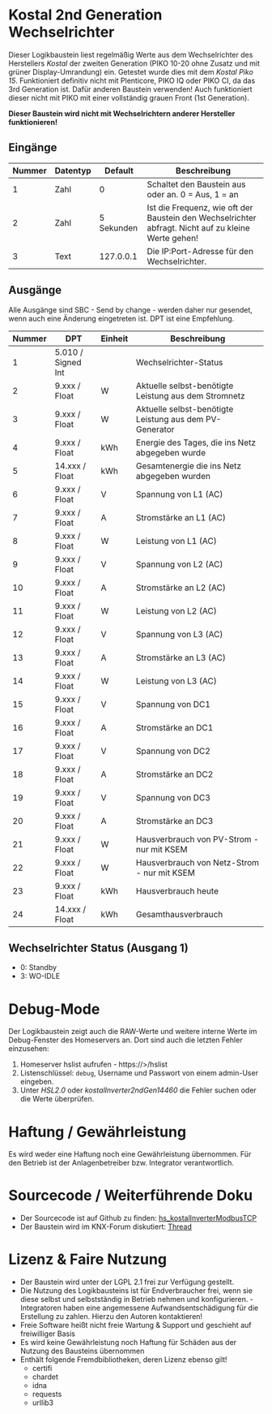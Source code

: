 # Kostal 2nd Generation Wechselrichter 

Dieser Logikbaustein liest regelmäßig Werte aus dem Wechselrichter des Herstellers *Kostal* der zweiten Generation (PIKO 10-20 ohne Zusatz und mit grüner Display-Umrandung) ein. Getestet wurde dies mit dem *Kostal Piko 15*.
Funktioniert definitiv nicht mit Plenticore, PIKO IQ oder PIKO CI, da das 3rd Generation ist. Dafür anderen Baustein verwenden!
Auch funktioniert dieser nicht mit PIKO mit einer vollständig grauen Front (1st Generation).

**Dieser Baustein wird nicht mit Wechselrichtern anderer Hersteller funktionieren!**

## Eingänge

| Nummer | Datentyp | Default | Beschreibung                                                                                       |
| ------ | -------- | ------- |----------------------------------------------------------------------------------------------------|
| 1 | Zahl | 0 | Schaltet den Baustein aus oder an. 0 = Aus, 1 = an                                                 |
| 2 | Zahl | 5 Sekunden | Ist die Frequenz, wie oft der Baustein den Wechselrichter abfragt. Nicht auf zu kleine Werte gehen! | 
| 3 | Text | 127.0.0.1 | Die IP:Port-Adresse für den Wechselrichter.                                                        |

## Ausgänge

Alle Ausgänge sind SBC - Send by change - werden daher nur gesendet, wenn auch eine Änderung eingetreten ist.
DPT ist eine Empfehlung. 

| Nummer | DPT                | Einheit | Beschreibung                                            |
|--------|--------------------|---------|---------------------------------------------------------|
| 1      | 5.010 / Signed Int |         | Wechselrichter-Status                                   |
| 2      | 9.xxx / Float      | W       | Aktuelle selbst-benötigte Leistung aus dem Stromnetz    |
| 3      | 9.xxx / Float      | W       | Aktuelle selbst-benötigte Leistung aus dem PV-Generator |
| 4      | 9.xxx / Float      | kWh     | Energie des Tages, die ins Netz abgegeben wurde         |
| 5      | 14.xxx / Float     | kWh     | Gesamtenergie die ins Netz abgegeben wurden             |
| 6      | 9.xxx / Float      | V       | Spannung von L1 (AC)                                    |
| 7      | 9.xxx / Float      | A       | Stromstärke an L1 (AC)                                  |
| 8      | 9.xxx / Float      | W       | Leistung von L1 (AC)                                    |
| 9      | 9.xxx / Float      | V       | Spannung von L2 (AC)                                    |
| 10     | 9.xxx / Float      | A       | Stromstärke an L2 (AC)                                  |
| 11     | 9.xxx / Float      | W       | Leistung von L2 (AC)                                    |
| 12     | 9.xxx / Float      | V       | Spannung von L3 (AC)                                    |
| 13     | 9.xxx / Float      | A       | Stromstärke an L3 (AC)                                  |
| 14     | 9.xxx / Float      | W       | Leistung von L3 (AC)                                    |
| 15     | 9.xxx / Float      | V       | Spannung von DC1                                        |
| 16     | 9.xxx / Float      | A       | Stromstärke an DC1                                      |
| 17     | 9.xxx / Float      | V       | Spannung von DC2                                        |
| 18     | 9.xxx / Float      | A       | Stromstärke an DC2                                      |
| 19     | 9.xxx / Float      | V       | Spannung von DC3                                        |
| 20     | 9.xxx / Float      | A       | Stromstärke an DC3                                      |
| 21     | 9.xxx / Float      | W       | Hausverbrauch von PV-Strom - nur mit KSEM               |
| 22     | 9.xxx / Float      | W       | Hausverbrauch von Netz-Strom - nur mit KSEM             |
| 23     | 9.xxx / Float      | kWh     | Hausverbrauch heute                                     |
| 24     | 14.xxx / Float     | kWh     | Gesamthausverbrauch                                     |

## Wechselrichter Status (Ausgang 1)

* 0: Standby
* 3: WO-IDLE

# Debug-Mode

Der Logikbaustein zeigt auch die RAW-Werte und weitere interne Werte im Debug-Fenster des Homeservers an. Dort sind auch die letzten Fehler einzusehen:

1. Homeserver hslist aufrufen - https://<HS IP>>/hslist
2. Listenschlüssel: `debug`, Username und Passwort von einem admin-User eingeben.
3. Unter *HSL2.0* oder *kostalInverter2ndGen14460* die Fehler suchen oder die Werte überprüfen.

# Haftung / Gewährleistung

Es wird weder eine Haftung noch eine Gewährleistung übernommen. Für den Betrieb ist der Anlagenbetreiber bzw. Integrator verantwortlich.

# Sourcecode / Weiterführende Doku

* Der Sourcecode ist auf Github zu finden: [hs_kostalInverterModbusTCP](https://github.com/SvenBunge/hs_kostalInverterModbusTCP)
* Der Baustein wird im KNX-Forum diskutiert: [Thread](https://knx-user-forum.de/forum/%C3%B6ffentlicher-bereich/knx-eib-forum/1559910-logikbaustein-kostal-wechselrichter-via-modbus-tcp-abfragen)

# Lizenz & Faire Nutzung

* Der Baustein wird unter der LGPL 2.1 frei zur Verfügung gestellt.
* Die Nutzung des Logikbausteins ist für Endverbraucher frei, wenn sie diese selbst und selbstständig in Betrieb nehmen und konfigurieren. - Integratoren haben eine angemessene Aufwandsentschädigung für die Erstellung zu zahlen. Hierzu den Autoren kontaktieren!
* Freie Software heißt nicht freie Wartung & Support und geschieht auf freiwilliger Basis
* Es wird keine Gewährleistung noch Haftung für Schäden aus der Nutzung des Bausteins übernommen
* Enthält folgende Fremdbibliotheken, deren Lizenz ebenso gilt!
  * certifi
  * chardet
  * idna
  * requests
  * urllib3
